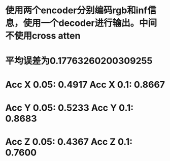 # 使用两个encoder分别编码rgb和inf信息，使用一个decoder进行输出。中间不使用cross atten
# 平均误差为0.17763260200309255
# Acc X 0.05: 0.4917 Acc X 0.1: 0.8667
# Acc Y 0.05: 0.5233 Acc Y 0.1: 0.8683
# Acc Z 0.05: 0.4367 Acc Z 0.1: 0.7600

